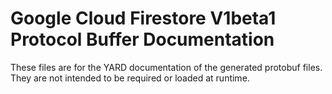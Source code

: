 # Google Cloud Firestore V1beta1 Protocol Buffer Documentation

These files are for the YARD documentation of the generated protobuf files.
They are not intended to be required or loaded at runtime.
